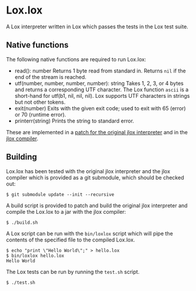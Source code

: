 # Lox.lox

A Lox interpreter written in Lox which passes the tests in the Lox test suite.

## Native functions

The following native functions are required to run Lox.lox:

* read(): number
    Returns 1 byte read from standard in.
    Returns `nil` if the end of the stream is reached.
* utf(number, number, number, number): string
    Takes 1, 2, 3, or 4 bytes and returns a corresponding UTF character.
    The Lox function `ascii` is a short-hand for utf(b1, nil, nil, nil).
    Lox supports UTF characters in strings but not other tokens.
* exit(number)
    Exits with the given exit code; used to exit with 65 (error) or 70 (runtime error).
* printerr(string)
    Prints the string to standard error.

These are implemented in a [patch for the original jlox interpreter](https://github.com/mrjameshamilton/loxlox/blob/main/Interpreter.diff) and in the [jlox compiler](https://github.com/mrjameshamilton/jlox).

## Building

Lox.lox has been tested with the original jlox interpreter and the jlox compiler which is provided as a git submodule, which should be checked out:

```shell
$ git submodule update --init --recursive
```

A build script is provided to patch and build the original jlox interpreter and compile the Lox.lox to a jar with the jlox compiler:

```shell
$ ./build.sh
```

A Lox script can be run with the `bin/loxlox` script which will
pipe the contents of the specified file to the compiled Lox.lox.

```shell
$ echo "print \"Hello World\";" > hello.lox
$ bin/loxlox hello.lox
Hello World
```

The Lox tests can be run by running the `test.sh` script.

```shell
$ ./test.sh
```

